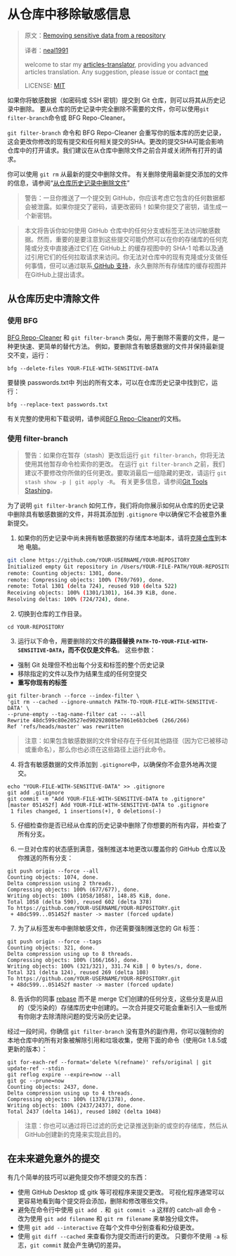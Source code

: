 # 从仓库中移除敏感信息

>原文：[Removing sensitive data from a repository](https://help.github.com/articles/removing-sensitive-data-from-a-repository/)
>
>译者：[neal1991](https://github.com/neal1991)
>
>welcome to star my [articles-translator](https://github.com/neal1991/articles-translator/), providing you advanced articles translation. Any suggestion, please issue or contact [me](mailto:bing@stu.ecnu.edu.cn)
>
>LICENSE: [MIT](https://opensource.org/licenses/MIT)

如果你将敏感数据（如密码或 SSH 密钥）提交到 Git 仓库，则可以将其从历史记录中删除。 要从仓库的历史记录中完全删除不需要的文件，你可以使用`git filter-branch`命令或 BFG Repo-Cleaner。

`git filter-branch` 命令和 BFG Repo-Cleaner 会重写你的版本库的历史记录，这会更改你修改的现有提交和任何相关提交的SHA。更改的提交SHA可能会影响仓库中的打开请求。我们建议在从仓库中删除文件之前合并或关闭所有打开的请求。

你可以使用 `git rm` 从最新的提交中删除文件。 有关删除使用最新提交添加的文件的信息，请参阅“[从仓库历史记录中删除文件](https://help.github.com/articles/removing-files-from-a-repository-s-history)”

> 警告：一旦你推送了一个提交到 GitHub，你应该考虑它包含的任何数据都会被泄露。如果你提交了密码，请更改密码！如果你提交了密钥，请生成一个新密钥。

> 本文将告诉你如何使用 GitHub 仓库中的任何分支或标签无法访问敏感数据。然而，重要的是要注意到这些提交可能仍然可以在你的存储库的任何克隆或分支中直接通过它们在 GitHub上 的缓存视图中的 SHA-1 哈希以及通过引用它们的任何拉取请求来访问。你无法对仓库中的现有克隆或分支做任何事情，但可以通过联系[ GitHub 支持](https://github.com/contact)，永久删除所有存储库的缓存视图并在GitHub上提出请求。

## 从仓库历史中清除文件
### 使用 BFG

[BFG Repo-Cleaner](http://rtyley.github.io/bfg-repo-cleaner/) 和 `git filter-branch` 类似，用于删除不需要的文件，是一种更快速、更简单的替代方法。 例如，要删除含有敏感数据的文件并保持最新提交不变，运行：

`bfg --delete-files YOUR-FILE-WITH-SENSITIVE-DATA`

要替换 passwords.txt中 列出的所有文本，可以在仓库历史记录中找到它，运行：

`bfg --replace-text passwords.txt`

有关完整的使用和下载说明，请参阅[BFG Repo-Cleaner](http://rtyley.github.io/bfg-repo-cleaner/)的文档。

### 使用 filter-branch
> 警告：如果你在暂存（stash）更改后运行 `git filter-branch`，你将无法使用其他暂存命令检索你的更改。 在运行 `git filter-branch` 之前，我们建议不要修改你所做的任何更改。要取消最后一组隐藏的更改，请运行 `git stash show -p | git apply -R`。 有关更多信息，请参阅[Git Tools Stashing](https://git-scm.com/book/en/v1/Git-Tools-Stashing)。

为了说明 `git filter-branch` 如何工作，我们将向你展示如何从仓库的历史记录中删除具有敏感数据的文件，并将其添加到 `.gitignore` 中以确保它不会被意外重新提交。

1. 如果你的历史记录中尚未拥有敏感数据的存储库本地副本，请将[克隆仓库](https://help.github.com/articles/cloning-a-repository/)到本地 电脑。

```bash
git clone https://github.com/YOUR-USERNAME/YOUR-REPOSITORY
Initialized empty Git repository in /Users/YOUR-FILE-PATH/YOUR-REPOSITORY/.git/
remote: Counting objects: 1301, done.
remote: Compressing objects: 100% (769/769), done.
remote: Total 1301 (delta 724), reused 910 (delta 522)
Receiving objects: 100% (1301/1301), 164.39 KiB, done.
Resolving deltas: 100% (724/724), done.
```

2. 切换到仓库的工作目录。

```
cd YOUR-REPOSITORY
```

3. 运行以下命令，用要删除的文件的**路径替换 `PATH-TO-YOUR-FILE-WITH-SENSITIVE-DATA`，而不仅仅是文件名**。 这些参数：

* 强制 Git 处理但不检出每个分支和标签的整个历史记录
* 移除指定的文件以及作为结果生成的任何空提交
* **重写你现有的标签**

```
git filter-branch --force --index-filter \
'git rm --cached --ignore-unmatch PATH-TO-YOUR-FILE-WITH-SENSITIVE-DATA' \
--prune-empty --tag-name-filter cat -- --all
Rewrite 48dc599c80e20527ed902928085e7861e6b3cbe6 (266/266)
Ref 'refs/heads/master' was rewritten
```

> 注意：如果包含敏感数据的文件曾经存在于任何其他路径（因为它已被移动或重命名），那么你也必须在这些路径上运行此命令。

4. 将含有敏感数据的文件添加到 `.gitignore`中，以确保你不会意外地再次提交。

```
echo "YOUR-FILE-WITH-SENSITIVE-DATA" >> .gitignore
git add .gitignore
git commit -m "Add YOUR-FILE-WITH-SENSITIVE-DATA to .gitignore"
[master 051452f] Add YOUR-FILE-WITH-SENSITIVE-DATA to .gitignore
 1 files changed, 1 insertions(+), 0 deletions(-)
```

5. 仔细检查你是否已经从仓库的历史记录中删除了你想要的所有内容，并检查了所有分支。

6. 一旦对仓库的状态感到满意，强制推送本地更改以覆盖你的 GitHub 仓库以及你推送的所有分支：

```
git push origin --force --all
Counting objects: 1074, done.
Delta compression using 2 threads.
Compressing objects: 100% (677/677), done.
Writing objects: 100% (1058/1058), 148.85 KiB, done.
Total 1058 (delta 590), reused 602 (delta 378)
To https://github.com/YOUR-USERNAME/YOUR-REPOSITORY.git
 + 48dc599...051452f master -> master (forced update)
```

7. 为了从标签发布中删除敏感文件，你还需要强制推送您的 Git 标签：

```
git push origin --force --tags
Counting objects: 321, done.
Delta compression using up to 8 threads.
Compressing objects: 100% (166/166), done.
Writing objects: 100% (321/321), 331.74 KiB | 0 bytes/s, done.
Total 321 (delta 124), reused 269 (delta 108)
To https://github.com/YOUR-USERNAME/YOUR-REPOSITORY.git
 + 48dc599...051452f master -> master (forced update)
```

8. 告诉你的同事 [rebase](https://git-scm.com/book/en/Git-Branching-Rebasing) 而不是 merge 它们创建的任何分支，这些分支是从旧的（受污染的）存储库历史中创建的。一次合并提交可能会重新引入一些或所有你刚才去除清除问题的受污染历史记录。

经过一段时间，你确信 `git filter-branch` 没有意外的副作用，你可以强制你的本地仓库中的所有对象被解除引用和垃圾收集，使用下面的命令（使用Git 1.8.5或更新的版本）：

```
git for-each-ref --format='delete %(refname)' refs/original | git update-ref --stdin
git reflog expire --expire=now --all
git gc --prune=now
Counting objects: 2437, done.
Delta compression using up to 4 threads.
Compressing objects: 100% (1378/1378), done.
Writing objects: 100% (2437/2437), done.
Total 2437 (delta 1461), reused 1802 (delta 1048)
```

> 注意：你也可以通过将已过滤的历史记录推送到新的或空的存储库，然后从GitHub创建新的克隆来实现此目的。

## 在未来避免意外的提交
有几个简单的技巧可以避免提交你不想提交的东西：

* 使用 GitHub Desktop 或 gitk 等可视程序来提交更改。 可视化程序通常可以更容易地看到每个提交将会添加，删除和修改哪些文件。
* 避免在命令行中使用 `git add .` 和` git commit -a` 这样的 catch-all 命令 - 改为使用 `git add filename` 和 `git rm filename` 来单独分级文件。
* 使用 `git add --interactive` 在每个文件中分别查看和分级更改。
* 使用 `git diff --cached` 来查看你为提交而进行的更改。 只要你不使用 `-a` 标志，`git commit` 就会产生确切的差异。
